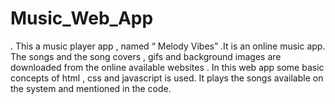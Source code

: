 # Music_Web_App
. This a music player app , named “ Melody Vibes” .It is an online music app. The songs and the song covers , gifs and background images are downloaded from the online available websites . In this web app some basic concepts of  html , css and javascript is used. It plays the songs available on the system and mentioned in the code. 
